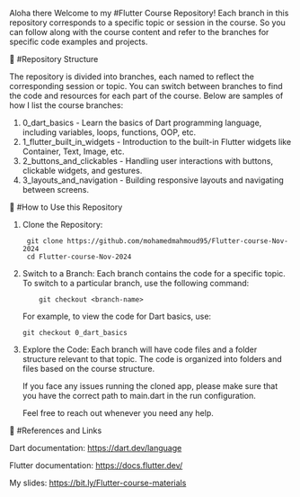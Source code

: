 
Aloha there 
Welcome to my #Flutter Course Repository!
Each branch in this repository corresponds to a specific topic or session in the course. 
So you can follow along with the course content and refer to the branches for specific code examples and projects.

📂 #Repository Structure

The repository is divided into branches, each named to reflect the corresponding session or topic. 
You can switch between branches to find the code and resources for each part of the course. Below are samples of how I list the course branches:

1.	0_dart_basics - Learn the basics of Dart programming language, including variables, loops, functions, OOP, etc.
2.	1_flutter_built_in_widgets - Introduction to the built-in Flutter widgets like Container, Text, Image, etc.
3.	2_buttons_and_clickables - Handling user interactions with buttons, clickable widgets, and gestures.
4.	3_layouts_and_navigation - Building responsive layouts and navigating between screens.


🚀 #How to Use this Repository

1.	Clone the Repository:
  
     	 git clone https://github.com/mohamedmahmoud95/Flutter-course-Nov-2024
     	 cd Flutter-course-Nov-2024

2.	Switch to a Branch:
     Each branch contains the code for a specific topic. To switch to a particular branch, use the following command:
  
    		git checkout <branch-name>

	For example, to view the code for Dart basics, use:

		git checkout 0_dart_basics

4.	Explore the Code:
    Each branch will have code files and a folder structure relevant to that topic. The code is organized into folders and files based on the course structure.
    
    If you face any issues running the cloned app, please make sure that you have the correct path to main.dart in the run configuration.
    
    Feel free to reach out whenever you need any help.

🔗 #References and Links


Dart documentation: https://dart.dev/language

Flutter documentation: https://docs.flutter.dev/

My slides: https://bit.ly/Flutter-course-materials
